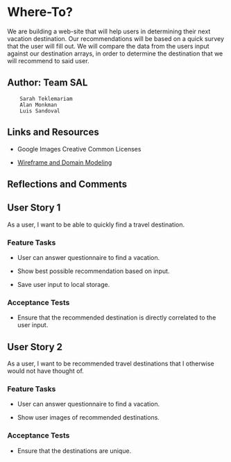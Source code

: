 # Where-To?

We are building a web-site that will help users in determining their next vacation destination. Our recommendations will be based on a quick survey that the user will fill out. We will compare the data from the users input against our destination arrays, in order to determine the destination that we will recommend to said user.

## Author: Team SAL

        Sarah Teklemariam
        Alan Monkman
        Luis Sandoval

## Links and Resources

- Google Images Creative Common Licenses

- [Wireframe and Domain Modeling](https://luissandoval347505.invisionapp.com/freehand/where-to--S1kqcIVfN?dsid_h=95b89fb92de90c82d7c614c0435cec3d4c9e8e994be9757ba83982bf0523786e&uid_h=b37d24d46af7883943a5e33e5ab707378b54752222d4c1982d9e602d9897b30a)

## Reflections and Comments

## User Story 1

As a user, I want to be able to quickly find a travel destination.

### Feature Tasks

- User can answer questionnaire to find a vacation.

- Show best possible recommendation based on input.

- Save user input to local storage.

### Acceptance Tests

- Ensure that the recommended destination is directly correlated to the user input.

## User Story 2

As a user, I want to be recommended travel destinations that I otherwise would not have thought of.

### Feature Tasks

- User can answer questionnaire to find a vacation.

- Show user images of recommended destinations.

### Acceptance Tests

- Ensure that the destinations are unique.
